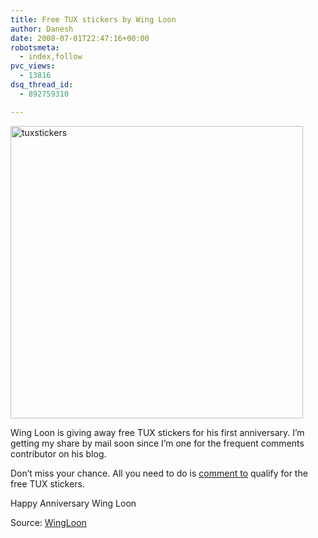 ```yaml
---
title: Free TUX stickers by Wing Loon
author: Danesh
date: 2008-07-01T22:47:16+00:00
robotsmeta:
  - index,follow
pvc_views:
  - 13816
dsq_thread_id:
  - 892759310

---
```

[<img loading="lazy" class="alignnone size-medium wp-image-644" title="tuxstickers" src="/wp-content/uploads/2008/07/tuxstickers.jpg" alt="tuxstickers" width="468" height="468" srcset="/wp-content/uploads/2008/07/tuxstickers.jpg 468w, /wp-content/uploads/2008/07/tuxstickers-150x150.jpg 150w" sizes="(max-width: 468px) 100vw, 468px" />][1]

Wing Loon is giving away free TUX stickers for his first anniversary. I&#8217;m getting my share by mail soon since I&#8217;m one for the frequent comments contributor on his blog.

Don&#8217;t miss your chance. All you need to do is [comment to][2] qualify for the free TUX stickers.[  
][2] 

Happy Anniversary Wing Loon

Source: [WingLoon][2]

 [1]: /wp-content/uploads/2008/07/tuxstickers.jpg
 [2]: http://wingloon.com/2008/07/02/1st-year-anniversary-for-my-blog/